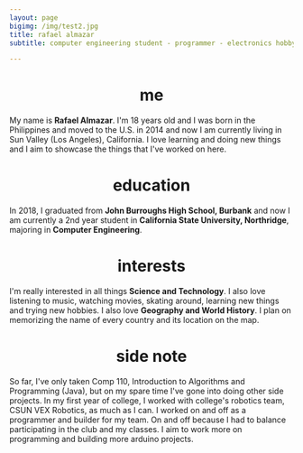 ```yaml
---
layout: page
bigimg: /img/test2.jpg
title: rafael almazar
subtitle: computer engineering student - programmer - electronics hobbyist - gamer

---
```


<h1> <center> me </center> </h1>

My name is **Rafael Almazar**. I'm 18 years old and I was born in the Philippines and moved to the U.S. in 2014 and now I am currently living in Sun Valley (Los Angeles), California. I love learning and doing new things and I aim to showcase the things that I've worked on here.

<h1> <center> education </center> </h1>

In 2018, I graduated from **John Burroughs High School, Burbank** and now I am currently a 2nd year student in **California State University, Northridge**, majoring in **Computer Engineering**.

<h1> <center> interests </center> </h1>

I'm really interested in all things **Science and Technology**. I also love listening to music, watching movies, skating around, learning new things and trying new hobbies. I also love **Geography and World History**. I plan on memorizing the name of every country and its location on the map.

<h1> <center> side note </center> </h1>

So far, I've only taken Comp 110, Introduction to Algorithms and Programming (Java), but on my spare time I've gone into doing other side projects. In my first year of college, I worked with college's robotics team, CSUN VEX Robotics, as much as I can. I worked on and off as a programmer and builder for my team. On and off because I had to balance participating in the club and my classes. I aim to work more on programming and building more arduino projects.
